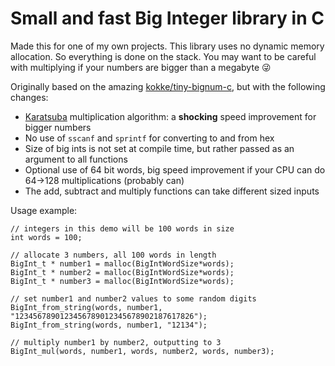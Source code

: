 # Small and fast Big Integer library in C

Made this for one of my own projects. This library uses no dynamic memory allocation. So everything is done on the stack. You may want to be careful with multiplying if your numbers are bigger than a megabyte :stuck_out_tongue_winking_eye:

Originally based on the amazing [kokke/tiny-bignum-c](https://github.com/kokke/tiny-bignum-c), but with the following changes:
- [Karatsuba](https://en.wikipedia.org/wiki/Karatsuba_algorithm) multiplication algorithm: a **shocking** speed improvement for bigger numbers
- No use of `sscanf` and `sprintf` for converting to and from hex
- Size of big ints is not set at compile time, but rather passed as an argument to all functions
- Optional use of 64 bit words, big speed improvement if your CPU can do 64→128 multiplications (probably can)
- The add, subtract and multiply functions can take different sized inputs

Usage example:

```
// integers in this demo will be 100 words in size
int words = 100;

// allocate 3 numbers, all 100 words in length
BigInt_t * number1 = malloc(BigIntWordSize*words);
BigInt_t * number2 = malloc(BigIntWordSize*words);
BigInt_t * number3 = malloc(BigIntWordSize*words);

// set number1 and number2 values to some random digits
BigInt_from_string(words, number1, "1234567890123456789012345678902187617826");
BigInt_from_string(words, number1, "12134");

// multiply number1 by number2, outputting to 3
BigInt_mul(words, number1, words, number2, words, number3);
```
